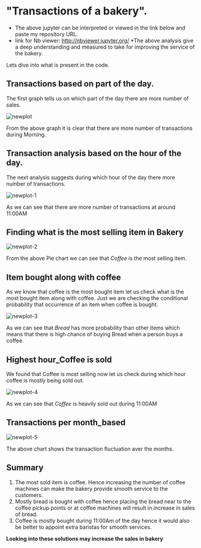 # "Transactions of a bakery".
* The above jupyter can be interpreted or viewed in the link below and paste my repository URL.
* link for Nb viewer: http://nbviewer.jupyter.org/
*The above analysis give a deep understanding and measured to take for improving the service of the bakery.

Lets dive into what is present in the code.

## Transactions based on part of the day.

The first graph tells us on which part of the day there are more number of sales.

![newplot](https://user-images.githubusercontent.com/39896565/48603473-a1adfd00-e9ca-11e8-9dc4-6ebc793ed66b.png)

From the above graph it is clear that there are more number of transactions during Morning.

## Transaction analysis based on the hour of the day. 

The next analysis suggests during which hour of the day there more number of transactions.

![newplot-1](https://user-images.githubusercontent.com/39896565/48603514-cb672400-e9ca-11e8-8fb7-89e9acaa91e3.png)

As we can see that there are more number of transactions at around 11:00AM

## Finding what is the most selling item in Bakery

![newplot-2](https://user-images.githubusercontent.com/39896565/48603684-69f38500-e9cb-11e8-972c-691aabde8540.png)

From the above Pie chart we can see that *Coffee* is the most selling item.

## Item bought along with coffee
As we know that coffee is the most bought item let us check what is the most bought item along with coffee.
Just we are checking the conditional probability that occurrence of an item when coffee is bought.

![newplot-3](https://user-images.githubusercontent.com/39896565/48603888-146ba800-e9cc-11e8-847d-8d5688d22d8d.png)

As we can see that *Bread* has more probability than other items which means that there is high chance of buying Bread
when a person buys a coffee.

## Highest hour_Coffee is sold

We found that Coffee is most selling now let us check during which hour coffee is mostly being sold out.

![newplot-4](https://user-images.githubusercontent.com/39896565/48604019-8a700f00-e9cc-11e8-8ce9-6a0cca6f8e53.png)

As we can see that *Coffee* is heavily sold out during 11:00AM

## Transactions per month_based

![newplot-5](https://user-images.githubusercontent.com/39896565/48604424-f43ce880-e9cd-11e8-898a-b86c3eb05b4a.png)

The above chart shows the transaction fluctuation aver the months.

## Summary
1. The most sold item is coffee. Hence increasing the number
of coffee machines can make the bakery provide smooth service to the customers.
2. Mostly bread is bought with coffee hence placing the bread near to the
coffee pickup points or at coffee machines will result in increase in sales of bread.
3. Coffee is mostly bought during 11:00Am of the day
hence it would also be better to appoint extra baristas for smooth services.

**Looking into these solutions may increase the sales in bakery**

